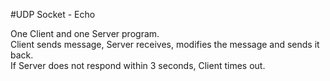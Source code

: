 #UDP Socket - Echo

One Client and one Server program.
<br>Client sends message, Server receives, modifies the message and sends it back.<br/>
If Server does not respond within 3 seconds, Client times out.
